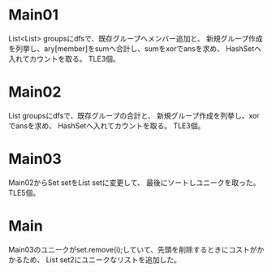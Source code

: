 # Main01
List<List<Integer>> groupsにdfsで、既存グループへメンバー追加と、
新規グループ作成を列挙し、ary\[member\]をsumへ合計し、sumをxorでansを求め、
HashSetへ入れてカウントを取る。
TLE3個。

# Main02
List<Long> groupsにdfsで、既存グループの合計と、
新規グループ作成を列挙し、xorでansを求め、
HashSetへ入れてカウントを取る。
TLE3個。

# Main03
Main02からSet<Long> setをList<Long> setに変更して、
最後にソートしユニークを取った。
TLE5個。

# Main
Main03のユニークがset.remove(i);していて、先頭を削除するときにコストがかかるため、
List<Long> set2にユニークなリストを追加した。
